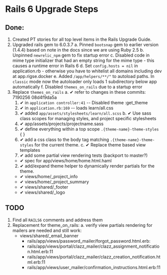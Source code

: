 # Rails 6 Upgrade Steps

## Done:

1. Created PT stories for all top level items in the Rails Upgrade Guide.
2. Upgraded rails gem to 6.0.3.7
  a. Pinned `bootsnap` gem to earlier version (1.4.4) based on note in the docs since we are using Ruby 2.5
  b. Unpinned `newrelic_npm` gem to fix startup error
  c. Disabled code in mime type initializer that had an empty string for the mime type - this causes a runtime error in Rails 6
  d. Set `config.hosts = nil` in application.rb - otherwise you have to whitelist all domains including dev at app.rigse.docker
  e. Added `/app/helpers/**/"` to autoload paths.  In `classic` mode now the autoloader only loads 1 subdirectory below app automatically
  f. Disabled `themes_on_rails` due to a startup error
3. Replace `themes_on_rails`
  a. ✔ refer to changes in these commits: 7190256 08d4f9da5a
    1. ✔ in `application controller:41` -- Disabled theme :get_theme
    2. ✔ in `application.rb:169`  -- loads learn/all.css
    3. ✔ added `app/assets/stylesheets/learn/all.scss`
  b. ✔ Use sass class scopes for managing styles, and project specific stylesheets
    1. ✔ app/assets/projects/projectname.sass
    2. ✔ define everything within a top scope `.{theme-name}-theme-styles` { }
    3. ✔ add a css class to the body tag matching `.{theme-name}-theme-styles` for the
    current theme.
  c. ✔ Replace theme based view templates
    1. ✔ add some partial view rendering tests (backport to master?)
      - ✔ spec for app/views/home/home.html.haml
    2. ✔ add/expand theme helper to dynamically render partials for the theme.
      - ✔ views/home/_project_info
      - ✔ views/home/_project_summary
      - ✔ views/shared/_footer
      - ✔ views/shared/_logo

## TODO

1. Find all `RAILS6` comments and address them
2. Replacement for theme_on_rails:
  a. verify view partials rendering for mailers are needed and still work:
      - views/shared/_email_banner
        - rails/app/views/password_mailer/forgot_password.html.erb:
        - rails/app/views/portal/clazz_mailer/clazz_assignment_notification.html.erb:11
        - rails/app/views/portal/clazz_mailer/clazz_creation_notification.html.erb:11
        - rails/app/views/user_mailer/confirmation_instructions.html.erb:11
